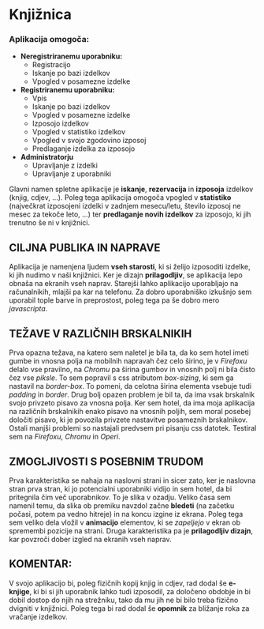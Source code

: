 # Knjižnica #


### Aplikacija omogoča:
* **Neregistriranemu uporabniku:**
  * Registracijo
  * Iskanje po bazi izdelkov
  * Vpogled v posamezne izdelke
* **Registriranemu uporabniku:**
  * Vpis
  * Iskanje po bazi izdelkov
  * Vpogled v posamezne izdelke
  * Izposojo izdelkov
  * Vpogled v statistiko izdelkov
  * Vpogled v svojo zgodovino izposoj
  * Predlaganje izdelka za izposojo
* **Administratorju**
  * Upravljanje z izdelki
  * Upravljanje z uporabniki

Glavni namen spletne aplikacije je **iskanje**, **rezervacija** in **izposoja** izdelkov (knjig, cdjev, ...). 
Poleg tega aplikacija omogoča vpogled v **statistiko** (največkrat izposojeni izdelki v zadnjem mesecu/letu, število izposoj ne mesec za tekoče leto, ...) 
ter **predlaganje novih izdelkov** za izposojo, ki jih trenutno še ni v knjižnici.

## CILJNA PUBLIKA IN NAPRAVE
Aplikacija je namenjena ljudem **vseh starosti**, ki si želijo izposoditi izdelke, ki jih nudimo v naši knjižnici. 
Ker je dizajn **prilagodljiv**, se aplikacija lepo obnaša na ekranih vseh naprav. Starejši lahko aplikacijo uporabljajo na računalnikih, mlajši pa kar na telefonu. 
Za dobro uporabniško izkušnjo sem uporabil tople barve in preprostost, poleg tega pa še dobro mero *javascripta*. 

## TEŽAVE V RAZLIČNIH BRSKALNIKIH
Prva opazna težava, na katero sem naletel je bila ta, da ko sem hotel imeti gumbe in vnosna polja na mobilnih napravah čez celo širino, je v *Firefoxu* delalo vse pravilno, na *Chromu* pa širina gumbov in vnosnih polj ni bila čisto čez vse *piksle*. To sem popravil s css atributom *box-sizing*, ki sem ga nastavil na *border-box*. 
To pomeni, da celotna širina elementa vsebuje tudi *padding* in *border*. Drug bolj opazen problem je bil ta, da ima vsak brskalnik svojo privzeto pisavo za 
vnosna polja. Ker sem hotel, da ima moja aplikacija na različnih brskalnikih enako pisavo na vnosnih poljih, sem moral posebej določiti pisavo, 
ki je povozila privzete nastavitve posameznih brskalnikov. Ostali manjši problemi so nastajali predvsem pri pisanju css datotek.
Testiral sem na *Firefoxu*, *Chromu* in *Operi*.

## ZMOGLJIVOSTI S POSEBNIM TRUDOM
Prva karakteristika se nahaja na naslovni strani in sicer zato, ker je naslovna stran prva stran, ki jo potencialni uporabniki vidijo in sem hotel, 
da bi pritegnila čim več uporabnikov. To je slika v ozadju. Veliko časa sem namenil temu, da slika ob premiku navzdol začne **bledeti** 
(na začetku počasi, potem pa vedno hitreje) in na koncu izgine iz ekrana. Poleg tega sem veliko dela vložil v **animacijo** elementov, ki se *zapeljejo* 
v ekran ob spremembi pozicije na strani. Druga karakteristika pa je **prilagodljiv dizajn**, kar povzroči dober izgled na ekranih vseh naprav.


## KOMENTAR:
V svojo aplikacijo bi, poleg fizičnih kopij knjig in cdjev, rad dodal še **e-knjige**, ki bi si jih uporabnik lahko tudi izposodil, za določeno obdobje 
in bi dobil dostop do njih na strežniku, tako da mu jih ne bi bilo treba fizično dvigniti v knjižnici. Poleg tega bi rad dodal še **opomnik** za bližanje
roka za vračanje izdelkov.
